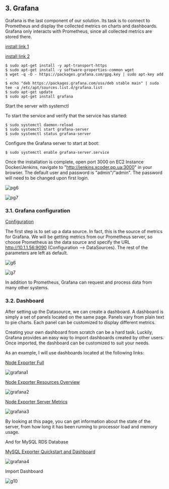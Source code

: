 ## 3. Grafana

Grafana is the last component of our solution. Its task is to connect to Prometheus and display the collected metrics on charts and dashboards. Grafana only interacts with Prometheus, since all collected metrics are stored there.

[install link 1](https://grafana.com/grafana/download?pg=oss-graf&plcmt=resources&edition=oss)

[install link 2](https://grafana.com/docs/grafana/latest/installation/debian/#install-from-apt-repository)

```
$ sudo apt-get install -y apt-transport-https
$ sudo apt-get install -y software-properties-common wget
$ wget -q -O - https://packages.grafana.com/gpg.key | sudo apt-key add -
$ echo "deb https://packages.grafana.com/oss/deb stable main" | sudo tee -a /etc/apt/sources.list.d/grafana.list
$ sudo apt-get update
$ sudo apt-get install grafana
```

Start the server with systemctl

To start the service and verify that the service has started:

```
$ sudo systemctl daemon-reload
$ sudo systemctl start grafana-server
$ sudo systemctl status grafana-server
```

Configure the Grafana server to start at boot:

```
$ sudo systemctl enable grafana-server.service
```

Once the installation is complete, open port 3000 on EC2 Instance Docker/Jenkins, navigate to "http://jenkins.xcoder.pp.ua:3000" in your browser. The default user and password is "admin"/"admin". The password will need to be changed upon first login.

![pg6](img/pg6.png)

![pg7](img/pg7.png)

### 3.1. Grafana configuration

[Configuration](https://grafana.com/docs/grafana/latest/administration/configuration/)

The first step is to set up a data source. In fact, this is the source of metrics for Grafana. We will be getting metrics from our Prometheus server, so choose Prometheus as the data source and specify the URL http://10.1.1.56:9090 (Configuration --> DataSources). The rest of the parameters are left as default.

![g6](img/g6.png)

![g7](img/g7.png)

In addition to Prometheus, Grafana can request and process data from many other systems.

### 3.2. Dashboard

After setting up the Datasource, we can create a dashboard. A dashboard is simply a set of panels located on the same page. Panels vary from plain text to pie charts. Each panel can be customized to display different metrics.

Creating your own dashboard from scratch can be a hard task. Luckily, Grafana provides an easy way to import dashboards created by other users. Once imported, the dashboard can be customized to suit your needs.

As an example, I will use dashboards located at the following links:

[Node Exporter Full](https://grafana.com/grafana/dashboards/1860)

![grafana1](img/grafana1.png)

[Node Exporter Resources Overview](https://grafana.com/grafana/dashboards/13702)

![grafana2](img/grafana2.png)

[Node Exporter Server Metrics](https://grafana.com/grafana/dashboards/405)

![grafana3](img/grafana3.png)

By looking at this page, you can get information about the state of the server, from how long it has been running to processor load and memory usage.

And for MySQL RDS Database 

[MySQL Exporter Quickstart and Dashboard](https://grafana.com/grafana/dashboards/14057)

![grafana4](img/grafana4.png)

Import Dashboard

![g10](img/g10.png)

